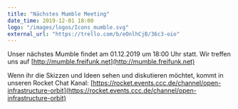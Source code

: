 ```yaml
---
title: "Nächstes Mumble Meeting"
date_time: 2019-12-01 18:00
logo: "/images/logos/Icons_mumble.svg"
external_url: "https://trello.com/b/eOnlhCjB/36c3-oio"
---
```


Unser nächstes Mumble findet am 01.12.2019 um 18:00 Uhr statt.
Wir treffen uns auf [http://mumble.freifunk.net](http://mumble.freifunk.net)

Wenn ihr die Skizzen und Ideen sehen und diskutieren möchtet, kommt in unseren Rocket Chat Kanal: [https://rocket.events.ccc.de/channel/open-infrastructure-orbit](https://rocket.events.ccc.de/channel/open-infrastructure-orbit)
